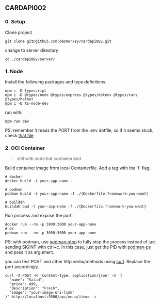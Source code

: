 ## CARDAPI002

### 0. Setup

Clone project

```
git clone git@github.com:deomorxsy/cardapi002.git
```

change to server directory
```
cd ./cardapi002/server/
```

### 1. Node

Install the following packages and type definitions:

```
npm i -D typescript
npm i -D @types/node @types/express @types/dotenv @types/cors @types/helmet
npm i -D ts-node-dev
```

run with:
```
npm run dev
```

PS: remember it reads the PORT from the .env dotfile, so if it seems stuck, check [that file](https://github.com/deomorxsy/cardapi002/blob/deo/wip01/cicd/.env)


### 2. OCI Container
> still with node but containerized

Build container image from local Containerfile. Add a tag with the 't' flag.

```
# docker
docker build -t your-app-name .

# podman
podman build -t your-app-name -f ./{Dockerfile.framework-you-want}

# buildah
buildah bud -t your-app-name -f ./{Dockerfile.framework-you-want}
```

Run process and expose the port:
```
docker run --rm -p 3000:3000 your-app-name
# or
podman run --rm -p 3000:3000 your-app-name
```

PS: with podman, use [podman-stop](https://docs.podman.io/en/latest/markdown/podman-stop.1.html) to fully stop the process instead of just sending SIGINT with ctrl+c. In this case, just get the PID with [podman-ps](https://docs.podman.io/en/latest/markdown/podman-ps.1.html) and pass it as argument.


you can test POST and other http verbs/methods using [curl](https://github.com/curl/curl). Replace the port accordingly.
```
curl -X POST -H 'Content-Type: application/json' -d '{
  "name": "Salad",
  "price": 499,
  "description": "Fresh",
  "image": "your-image-uri-link"
}' http://localhost:3000/api/menu/items -i
```

